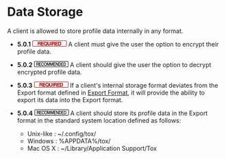 Data Storage
============

A client is allowed to store profile data internally in any format.

- **5.0.1** ![](/badge/req.png) A client must give the user the option to encrypt their
  profile data.

- **5.0.2** ![](/badge/rec.png) A client should give the user the option to decrypt
  encrypted profile data.

- **5.0.3** ![](/badge/req.png) If a client's internal storage format deviates from the
  Export format defined in [Export Format](export_format.md), it will provide
  the ability to export its data into the Export format.

- **5.0.4** ![](/badge/rec.png) A client should store its profile data in the Export
  format in the standard system location defined as follows:
  - Unix-like  : ~/.config/tox/
  - Windows    : %APPDATA%/tox/
  - Mac OS X   : ~/Library/Application Support/Tox

